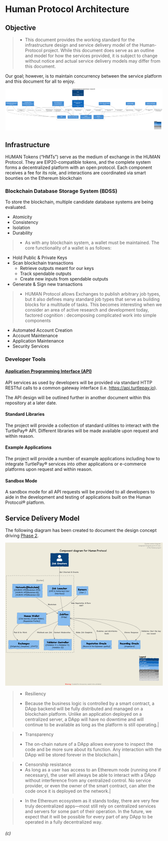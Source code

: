 # Human Protocol Architecture

## Objective
 
> * This document provides the working standard for the infrastructure design and service delivery model of the Human-Protocol project. While this document does serve as an outline and model for how the services provided, it is subject to change without notice and actual service delivery models may differ from this document.

Our goal; however, is to maintain concurrency between the service platform and this document for all to enjoy.


![C4_Container](https://github.com/ckanyemba/Architecture-Document/blob/main/Diagrams/C4_Model/C4_Container.png)


## Infrastructure

HUMAN Tokens (“HMTs”) serve as the medium of exchange in the HUMAN Protocol. They are EIP20-compatible tokens, and the complete system forms a decentralized platform with an open protocol. Each component receives a fee for its role, and interactions are coordinated via smart bounties on the Ethereum blockchain


### Blockchain Database Storage System (BDSS)

To store the blockchain, multiple candidate database systems are being evaluated.

* Atomicity
* Consistency
* Isolation
* Durability

> * As with any blockchain system, a wallet must be maintained. The core functionality of a wallet is as follows:
* Hold Public & Private Keys
* Scan blockchain transactions
  * Retrieve outputs meant for our keys
  * Track spendable outputs
  * Create new inputs from spendable outputs
* Generate & Sign new transactions

> * HUMAN Protocol allows Exchanges to publish arbitrary job types, but it also defines many standard job types that serve as building blocks for a multitude of tasks. This becomes interesting when we consider an area of active research and development today, factored cognition : decomposing complicated work into simple components

* Automated Account Creation
* Account Maintenance
* Application Maintenance
* Security Services

### Developer Tools

#### [Application Programming Interface (API)](https://docs.turtlepay.io)

API services as used by developers will be provided via standard HTTP RESTful calls to a common gateway interface (i.e. https://api.turtlepay.io).

The API design will be outlined further in another document within this repository at a later date.

#### Standard Libraries

The project will provide a collection of standard utilities to interact with the TurtlePay® API. Different libraries will be made available upon request and within reason.

#### Example Applications

The project will provide a number of example applications including how to integrate TurtlePay® services into other applications or e-commerce platforms upon request and within reason.

#### Sandbox Mode

A sandbox mode for all API requests will be provided to all developers to aide in the development and testing of applications built on the Human Protocol® platform.

## Service Delivery Model

The following diagram has been created to document the design concept driving [Phase 2](https://github.com/TurtlePay/architecture/blob/master/Roadmap.md#phase-2).

![C4_Component](https://github.com/ckanyemba/Architecture-Document/blob/main/Diagrams/C4_Model/C4_Component.png)

> * Resiliency 
   > - Because the business logic is controlled by a smart contract, a DApp backend will be fully distributed and managed on a blockchain platform. Unlike an application deployed on a centralized server, a DApp will have no downtime and will continue to be available as long as the platform is still operating.|

> * Transparency
  > - The on-chain nature of a DApp allows everyone to inspect the code and be more sure about its function. Any interaction with the DApp will be stored forever in the blockchain.|

> * Censorship resistance
  > * As long as a user has access to an Ethereum node (running one if necessary), the user will always be able to interact with a DApp without interference from any centralized control. No service provider, or even the owner of the smart contract, can alter the code once it is deployed on the network.|

> * In the Ethereum ecosystem as it stands today, there are very few truly decentralized apps—most still rely on centralized services and servers for some part of their operation. In the future, we expect that it will be possible for every part of any DApp to be operated in a fully decentralized way.

###### (c)

